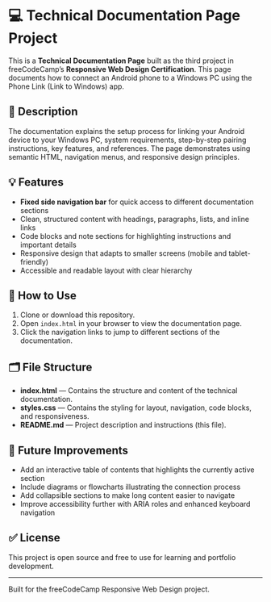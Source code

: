 # 💻 Technical Documentation Page Project

This is a **Technical Documentation Page** built as the third project in freeCodeCamp’s **Responsive Web Design Certification**. This page documents how to connect an Android phone to a Windows PC using the Phone Link (Link to Windows) app.

## 📝 Description

The documentation explains the setup process for linking your Android device to your Windows PC, system requirements, step-by-step pairing instructions, key features, and references. The page demonstrates using semantic HTML, navigation menus, and responsive design principles.

## 💡 Features

- **Fixed side navigation bar** for quick access to different documentation sections
- Clean, structured content with headings, paragraphs, lists, and inline links
- Code blocks and note sections for highlighting instructions and important details
- Responsive design that adapts to smaller screens (mobile and tablet-friendly)
- Accessible and readable layout with clear hierarchy

## 🚀 How to Use

1. Clone or download this repository.
2. Open `index.html` in your browser to view the documentation page.
3. Click the navigation links to jump to different sections of the documentation.

## 🗂️ File Structure


- **index.html** — Contains the structure and content of the technical documentation.
- **styles.css** — Contains the styling for layout, navigation, code blocks, and responsiveness.
- **README.md** — Project description and instructions (this file).

## 💬 Future Improvements

- Add an interactive table of contents that highlights the currently active section
- Include diagrams or flowcharts illustrating the connection process
- Add collapsible sections to make long content easier to navigate
- Improve accessibility further with ARIA roles and enhanced keyboard navigation

## ✅ License

This project is open source and free to use for learning and portfolio development.

---

Built for the freeCodeCamp Responsive Web Design project.
